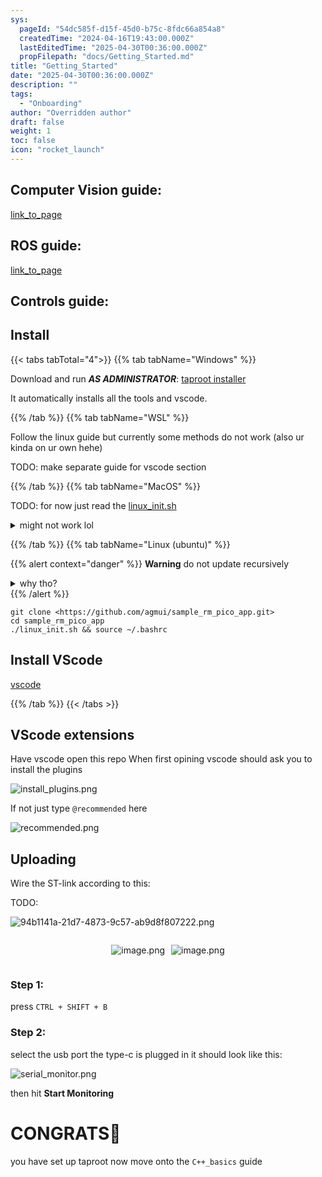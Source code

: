 ```yaml
---
sys:
  pageId: "54dc585f-d15f-45d0-b75c-8fdc66a854a8"
  createdTime: "2024-04-16T19:43:00.000Z"
  lastEditedTime: "2025-04-30T00:36:00.000Z"
  propFilepath: "docs/Getting_Started.md"
title: "Getting_Started"
date: "2025-04-30T00:36:00.000Z"
description: ""
tags:
  - "Onboarding"
author: "Overridden author"
draft: false
weight: 1
toc: false
icon: "rocket_launch"
---
```


## Computer Vision guide:

[link_to_page](86d45bc0-388b-4d26-8848-44f255f73d0e)

## ROS guide:

[link_to_page](3c76c1de-ec8f-46d6-8b0a-294005edc2d5)

## Controls guide:

## Install

{{< tabs tabTotal="4">}}
{{% tab tabName="Windows" %}}

Download and run _**AS ADMINISTRATOR**_: [taproot installer](https://github.com/Thornbots/TeachingFreshies/releases/tag/1.0)

It automatically installs all the tools and vscode.

{{% /tab %}}
{{% tab tabName="WSL" %}}

Follow the linux guide but currently some methods do not work (also ur kinda on ur own hehe)

TODO: make separate guide for vscode section

{{% /tab %}}
{{% tab tabName="MacOS" %}}

TODO: for now just read the [linux_init.sh](https://github.com/agmui/sample_rm_pico_app/blob/main/linux_init.sh)

<details>
<summary>might not work lol</summary>

`brew install libusb pkg-config`

Next install: [vscode](https://code.visualstudio.com/Download)

</details>

{{% /tab %}}
{{% tab tabName="Linux (ubuntu)" %}}

{{% alert context="danger" %}}
**Warning** do not update recursively
<details>
<summary>why tho?</summary>
There are some submodules that may go on for a while (like tinyusb) and I highly
recommend you don't need to get them.
If you want to see what submodules I update just look in `linux_init.sh`
</details>
{{% /alert %}}

```shell
git clone <https://github.com/agmui/sample_rm_pico_app.git>
cd sample_rm_pico_app
./linux_init.sh && source ~/.bashrc
```

## Install VScode

[vscode](https://code.visualstudio.com/Download)

{{% /tab %}}
{{< /tabs >}}

## VScode extensions

Have vscode open this repo
When first opining vscode should ask you to install the plugins

![install_plugins.png](https://prod-files-secure.s3.us-west-2.amazonaws.com/d518164a-d88e-44d1-a4ee-3adb3bd8bce0/89bd30f0-1825-4e77-867b-0a41ce370880/install_plugins.png?X-Amz-Algorithm=AWS4-HMAC-SHA256&X-Amz-Content-Sha256=UNSIGNED-PAYLOAD&X-Amz-Credential=ASIAZI2LB466VKIIIYC7%2F20250615%2Fus-west-2%2Fs3%2Faws4_request&X-Amz-Date=20250615T190253Z&X-Amz-Expires=3600&X-Amz-Security-Token=IQoJb3JpZ2luX2VjEGMaCXVzLXdlc3QtMiJHMEUCIFgLYkmxJmldVRix2NIfcUKPAuGKOYP6Q8QuTzfHtdbsAiEAl%2BpKYq22%2F4%2B3fVFTawNK0K8IIWI0uGEOiCLHKEEGwjwq%2FwMITBAAGgw2Mzc0MjMxODM4MDUiDAxyqm%2BoHeb%2BqyEBuSrcA7myijwnwCNAC9OePAe6xTiW%2FkYB%2BFDrgzFnaQbHyojtSl%2F9tAcaDUOkoSWar2s4zZ5rvjAFmXG%2BvH9Sge5x912bf%2FXdpknbb0pbeQguWOQQC1P7dqkaB1OCJFyiqZ%2FoomiwyFyU01Yylep1F1V4oP2%2BWmEI%2FUa4n%2FLaIPw9vXIbEPxpHockmkaFVNgAiqmpogIHG%2FkNvv0nGTApZB6pME6fBBfyRZy7H5gOR%2FOjnvAPBxbSfglSrRBIv6R7NJs%2BOaeaI4qxsQLy8e7sFuzyvx2OFeouz8v8BMPnOiRyrD2Hfe8W0D7aDIlt%2F%2BzEnGAkaDWo1dTOA8H%2F7JEP%2FUoDRPnq2j7FEcs5lBA3AsgMPh43yN5tQkcxMc8pmsvH%2Fbcw%2FacF8X4kAii3WFujqBncOSATZJo6HpDXBo4mPMU351WeGuMvfMPXInF0b4naisezNxPXtMoBQjA5nwyalCzIfdBM7U7P1zb8kLuv9zTl5Aa5iFOoBGAM25mJxILQzqWSCB4%2B8pFawo7ejJhfCHI%2BtVXEFpypCJscJaEuuKkbUlLd2PJdUsONRpDvj0CzuGQkyRljrWgamJjAc38VYWLqojwVfoJ0xdoyqP7ArNeZd9NdbIzMRyTN9EtUtNTtMIunvMIGOqUBE6ottn7MK3t4zDu5LcZW6SytZtQrzIwKfrYWvoP51BeWiZHEq%2FndtO2IFGKNC8c36bKw4UX6aLVfcL2fFsj4yjKGlqAcH9q2z0nntGIW8kWcgu10cDATGujkvO5eEqHSdG%2FVxlW3ubHTJFpdaeQDEB91rhlxp9bit2TaBzyaYI5%2B34xkDQthqDDlIJWq6i12ZNiq5IDJbvMF6yKVibfht7JCtnyZ&X-Amz-Signature=10352cc1595a482b8e7e0538abe3d364d6e390011531455a2dd9f7e2e9e7cb5c&X-Amz-SignedHeaders=host&x-amz-checksum-mode=ENABLED&x-id=GetObject)

If not just type `@recommended` here  

![recommended.png](https://prod-files-secure.s3.us-west-2.amazonaws.com/d518164a-d88e-44d1-a4ee-3adb3bd8bce0/61e661e9-5d85-4dfc-be0d-8d2097a5e793/recommended.png?X-Amz-Algorithm=AWS4-HMAC-SHA256&X-Amz-Content-Sha256=UNSIGNED-PAYLOAD&X-Amz-Credential=ASIAZI2LB466VKIIIYC7%2F20250615%2Fus-west-2%2Fs3%2Faws4_request&X-Amz-Date=20250615T190253Z&X-Amz-Expires=3600&X-Amz-Security-Token=IQoJb3JpZ2luX2VjEGMaCXVzLXdlc3QtMiJHMEUCIFgLYkmxJmldVRix2NIfcUKPAuGKOYP6Q8QuTzfHtdbsAiEAl%2BpKYq22%2F4%2B3fVFTawNK0K8IIWI0uGEOiCLHKEEGwjwq%2FwMITBAAGgw2Mzc0MjMxODM4MDUiDAxyqm%2BoHeb%2BqyEBuSrcA7myijwnwCNAC9OePAe6xTiW%2FkYB%2BFDrgzFnaQbHyojtSl%2F9tAcaDUOkoSWar2s4zZ5rvjAFmXG%2BvH9Sge5x912bf%2FXdpknbb0pbeQguWOQQC1P7dqkaB1OCJFyiqZ%2FoomiwyFyU01Yylep1F1V4oP2%2BWmEI%2FUa4n%2FLaIPw9vXIbEPxpHockmkaFVNgAiqmpogIHG%2FkNvv0nGTApZB6pME6fBBfyRZy7H5gOR%2FOjnvAPBxbSfglSrRBIv6R7NJs%2BOaeaI4qxsQLy8e7sFuzyvx2OFeouz8v8BMPnOiRyrD2Hfe8W0D7aDIlt%2F%2BzEnGAkaDWo1dTOA8H%2F7JEP%2FUoDRPnq2j7FEcs5lBA3AsgMPh43yN5tQkcxMc8pmsvH%2Fbcw%2FacF8X4kAii3WFujqBncOSATZJo6HpDXBo4mPMU351WeGuMvfMPXInF0b4naisezNxPXtMoBQjA5nwyalCzIfdBM7U7P1zb8kLuv9zTl5Aa5iFOoBGAM25mJxILQzqWSCB4%2B8pFawo7ejJhfCHI%2BtVXEFpypCJscJaEuuKkbUlLd2PJdUsONRpDvj0CzuGQkyRljrWgamJjAc38VYWLqojwVfoJ0xdoyqP7ArNeZd9NdbIzMRyTN9EtUtNTtMIunvMIGOqUBE6ottn7MK3t4zDu5LcZW6SytZtQrzIwKfrYWvoP51BeWiZHEq%2FndtO2IFGKNC8c36bKw4UX6aLVfcL2fFsj4yjKGlqAcH9q2z0nntGIW8kWcgu10cDATGujkvO5eEqHSdG%2FVxlW3ubHTJFpdaeQDEB91rhlxp9bit2TaBzyaYI5%2B34xkDQthqDDlIJWq6i12ZNiq5IDJbvMF6yKVibfht7JCtnyZ&X-Amz-Signature=5dd66cebfea6c86cc6b0c3dfd7059fdfd5ec2f0705370de71269fe7d2bc282e8&X-Amz-SignedHeaders=host&x-amz-checksum-mode=ENABLED&x-id=GetObject)

## Uploading

Wire the ST-link according to this:

TODO:

![94b1141a-21d7-4873-9c57-ab9d8f807222.png](https://prod-files-secure.s3.us-west-2.amazonaws.com/d518164a-d88e-44d1-a4ee-3adb3bd8bce0/e5fad17d-ab82-4300-9f4c-505ab4b1202c/94b1141a-21d7-4873-9c57-ab9d8f807222.png?X-Amz-Algorithm=AWS4-HMAC-SHA256&X-Amz-Content-Sha256=UNSIGNED-PAYLOAD&X-Amz-Credential=ASIAZI2LB466VKIIIYC7%2F20250615%2Fus-west-2%2Fs3%2Faws4_request&X-Amz-Date=20250615T190253Z&X-Amz-Expires=3600&X-Amz-Security-Token=IQoJb3JpZ2luX2VjEGMaCXVzLXdlc3QtMiJHMEUCIFgLYkmxJmldVRix2NIfcUKPAuGKOYP6Q8QuTzfHtdbsAiEAl%2BpKYq22%2F4%2B3fVFTawNK0K8IIWI0uGEOiCLHKEEGwjwq%2FwMITBAAGgw2Mzc0MjMxODM4MDUiDAxyqm%2BoHeb%2BqyEBuSrcA7myijwnwCNAC9OePAe6xTiW%2FkYB%2BFDrgzFnaQbHyojtSl%2F9tAcaDUOkoSWar2s4zZ5rvjAFmXG%2BvH9Sge5x912bf%2FXdpknbb0pbeQguWOQQC1P7dqkaB1OCJFyiqZ%2FoomiwyFyU01Yylep1F1V4oP2%2BWmEI%2FUa4n%2FLaIPw9vXIbEPxpHockmkaFVNgAiqmpogIHG%2FkNvv0nGTApZB6pME6fBBfyRZy7H5gOR%2FOjnvAPBxbSfglSrRBIv6R7NJs%2BOaeaI4qxsQLy8e7sFuzyvx2OFeouz8v8BMPnOiRyrD2Hfe8W0D7aDIlt%2F%2BzEnGAkaDWo1dTOA8H%2F7JEP%2FUoDRPnq2j7FEcs5lBA3AsgMPh43yN5tQkcxMc8pmsvH%2Fbcw%2FacF8X4kAii3WFujqBncOSATZJo6HpDXBo4mPMU351WeGuMvfMPXInF0b4naisezNxPXtMoBQjA5nwyalCzIfdBM7U7P1zb8kLuv9zTl5Aa5iFOoBGAM25mJxILQzqWSCB4%2B8pFawo7ejJhfCHI%2BtVXEFpypCJscJaEuuKkbUlLd2PJdUsONRpDvj0CzuGQkyRljrWgamJjAc38VYWLqojwVfoJ0xdoyqP7ArNeZd9NdbIzMRyTN9EtUtNTtMIunvMIGOqUBE6ottn7MK3t4zDu5LcZW6SytZtQrzIwKfrYWvoP51BeWiZHEq%2FndtO2IFGKNC8c36bKw4UX6aLVfcL2fFsj4yjKGlqAcH9q2z0nntGIW8kWcgu10cDATGujkvO5eEqHSdG%2FVxlW3ubHTJFpdaeQDEB91rhlxp9bit2TaBzyaYI5%2B34xkDQthqDDlIJWq6i12ZNiq5IDJbvMF6yKVibfht7JCtnyZ&X-Amz-Signature=c12de2c277f38e2c14c5ec28a5d01da6418f3226f8e4ac9af0c2f2ac912074ed&X-Amz-SignedHeaders=host&x-amz-checksum-mode=ENABLED&x-id=GetObject)

<div style="display: flex;flex-direction: row; column-gap:10px; max-width: 630px;justify-content: center;">
<div>

![image.png](https://prod-files-secure.s3.us-west-2.amazonaws.com/d518164a-d88e-44d1-a4ee-3adb3bd8bce0/210ecb78-1116-4d7b-b9b7-2292f66fa2c2/image.png?X-Amz-Algorithm=AWS4-HMAC-SHA256&X-Amz-Content-Sha256=UNSIGNED-PAYLOAD&X-Amz-Credential=ASIAZI2LB466ZGR2XMWG%2F20250615%2Fus-west-2%2Fs3%2Faws4_request&X-Amz-Date=20250615T190255Z&X-Amz-Expires=3600&X-Amz-Security-Token=IQoJb3JpZ2luX2VjEGMaCXVzLXdlc3QtMiJHMEUCIGBi38Uu2C34Jb7y279ALoVKMPb9wzWxA%2FvWkyxaZR2%2BAiEAl%2BiOc5Y1YTA2rxn8EoRfjXvRgH%2BI1qmF33VliGY6ZGIq%2FwMITBAAGgw2Mzc0MjMxODM4MDUiDGe9H6oGs00BkluRgSrcA%2FdrrCYNttrW6l5y9kPjHOzgbt1eAI%2BMKQpDAanYCr8hFfXuTpWXeInkaD0Ff1v2jhoR%2BNCWUxJOqtOcNs0V754WJ3vV4ObCSsJZVgqOX6BApOiRy2GZdT7MTNDHUUxLuPskp10jDbgwfKP1%2BHdn4bLwgu1jSLa14Dk7LyV6D0MnwpYpn3QnVvBjJ8KBvBMlWuNXl56lQZ5H7C7RJGSjy3bXoMqN121M6w0xXzib9JC1wOJcjQBt8Tpiw8x1Tmb29IepaM3rCoMUo5VkRp1BIpGiVL3zYK6LrJxohdoRWkjY3ZCl7%2BlD27ZftUXQJR7lq3VM5ASYiwld09E0kmTV%2B0Fwqw8xfNl5yq4%2BsiH3pHOYEJakVW0RPRxcu6NHx9vEUftOsrLTgeZeYkl5mQiS6YMVhQHfS1PuCexKxj06WcfXNvxiAMWkCuwV4JuEw9zOdWcHVeHmPxQ%2FqBxSHrCAjvcahjtahKpw9nQjG8MpZCfl7HbBLSnR6HnvF1hlVQx0q5HzrXYAY04TwbJTP%2FuRw0RxR7MxJkv%2Fu6MJVbg5Wb7PwZVUevOk%2Bj4YPE4IdJbMGqNteLAQETAB%2Ft9skrXcQBcHT6Uy4M5Z5m6tvUKXcnNvE9Bo6u9I4J%2BTx%2FJdMMynvMIGOqUB4PwF%2BnBfSI8mSmu7xgSHV03EMvU9BZ9XEy5IO%2BtJNnhlBORDan6gzCutdgbdJvL5Ru0mBCOPr4t%2BWroEavx1IMB4WcG5B%2BfMC5v8qr3UVKMAB0qMHzmAi3Ka4orWEsJWuc3TVszCAbalYrR5GT1Oe69TUu%2BEyE%2FqfJcDGUnI%2BFw1oAxL8BSRLe3RPCtLnSjs72kVVtRhtBX1M9BtIFidw5Bq%2FRT6&X-Amz-Signature=44aec47552fc814abe91a93b4a2a36fa1f2c3d4df49a1adc1e453db564c1d26d&X-Amz-SignedHeaders=host&x-amz-checksum-mode=ENABLED&x-id=GetObject)

</div>
<div>

![image.png](https://prod-files-secure.s3.us-west-2.amazonaws.com/d518164a-d88e-44d1-a4ee-3adb3bd8bce0/33a0fd0f-8ca6-4a86-8e09-26e95ded1fff/image.png?X-Amz-Algorithm=AWS4-HMAC-SHA256&X-Amz-Content-Sha256=UNSIGNED-PAYLOAD&X-Amz-Credential=ASIAZI2LB4665OVTNEDO%2F20250615%2Fus-west-2%2Fs3%2Faws4_request&X-Amz-Date=20250615T190255Z&X-Amz-Expires=3600&X-Amz-Security-Token=IQoJb3JpZ2luX2VjEGMaCXVzLXdlc3QtMiJGMEQCIEQSJPAev%2FqnLbbChmAMTK4Se%2Feg0Tx%2FyrVu2zSaIROPAiBNLsHTxQFGgvYihCZRVm76B4uA60F%2F%2BckoJRPj8eil8ir%2FAwhMEAAaDDYzNzQyMzE4MzgwNSIMxWzvSU%2FPhxSLfC4aKtwD1XesWSfy4k2OI%2FKunXfCx9Q6YwSUdeUEevyuKx75oTuEdps%2FoymETRjeZTrkd%2BUCs32URP2uS3fNxe3Jip70dM%2FesHLDHK0JJfQdpKoH4%2FzyNZ4pTsBDLCzs6RDwOSPDzOjghq%2Ba4lbxwApoRgoVPXcYQ4hwkSctLz74ugY9WIGGrKged2Ybgn%2BVQEvfiJeUajai0tizb21KriCteqfTr4If1ZcKfYKR%2FrdMwSDV0UjRXTpnam1AvoajTBRr%2FlmvqIdra0nl4mVqnYKw2jX%2B9MJDc3BymI92L0SEkUj5%2BoNrjvYlDarcDKhbdKpOrmUi237Xv5YbH4sY9kYLPxJaD62ui4j0bI121t6H0AUyrqPqy9lYAgwDIudWUOEk5hp5wlOj0EdDN5ALxKCpRnfkSFdf1IwL6pXnssho6kTcBKAqYTE9Oo1U9I%2FQELFEYaVuBMktut4p3b9cr%2BIj4q4Cz77vdJyoOPhErFccnmiPR%2FjFiseKb2NCj%2B3T1OgRiW3rJs1bkVw0OBeT0UN4OKL7Vm8e%2F6vlCDYd4hNOKJcc%2BBiI0sJVbrLpAeFAXXXzCDGk%2B2Oji%2FUPJVGAEFS92C7A1V2732B3dRe4zsUHEIZp6QHVZ9F91D7m%2BZoftC4wrKe8wgY6pgF70dr%2F88msbj%2Bn1EQtiVWsZcrPdUSA0IXG7ZjKmNnfWDdxx6xH5vVE0yYgrWs1G%2B%2F0rhueXngqUzqUlAtxQMmBrt%2FtLJii8Ry1zLj%2F1j4CZkrFAYODP5BxxkEltT4FqgnciY5ZyTesE2o6tq5Vwn4sm4UZozbXh%2BZXi6V7%2FuBIoz1dluOGItPFfLVE6yyK0ShLDziMR2Z1nHE%2B1BOajIB21wYMfCmN&X-Amz-Signature=5a840cac97e1d7cee493dfc3939446c61b9139535213d83e644885bfa7c7f5ab&X-Amz-SignedHeaders=host&x-amz-checksum-mode=ENABLED&x-id=GetObject)

</div>
</div>

### Step 1:

press `CTRL + SHIFT + B`

### Step 2:

select the usb port the type-c is plugged in it should look like this:

![serial_monitor.png](https://prod-files-secure.s3.us-west-2.amazonaws.com/d518164a-d88e-44d1-a4ee-3adb3bd8bce0/f03f4774-05d4-4393-b6a0-d5efb6d315ab/serial_monitor.png?X-Amz-Algorithm=AWS4-HMAC-SHA256&X-Amz-Content-Sha256=UNSIGNED-PAYLOAD&X-Amz-Credential=ASIAZI2LB466VKIIIYC7%2F20250615%2Fus-west-2%2Fs3%2Faws4_request&X-Amz-Date=20250615T190253Z&X-Amz-Expires=3600&X-Amz-Security-Token=IQoJb3JpZ2luX2VjEGMaCXVzLXdlc3QtMiJHMEUCIFgLYkmxJmldVRix2NIfcUKPAuGKOYP6Q8QuTzfHtdbsAiEAl%2BpKYq22%2F4%2B3fVFTawNK0K8IIWI0uGEOiCLHKEEGwjwq%2FwMITBAAGgw2Mzc0MjMxODM4MDUiDAxyqm%2BoHeb%2BqyEBuSrcA7myijwnwCNAC9OePAe6xTiW%2FkYB%2BFDrgzFnaQbHyojtSl%2F9tAcaDUOkoSWar2s4zZ5rvjAFmXG%2BvH9Sge5x912bf%2FXdpknbb0pbeQguWOQQC1P7dqkaB1OCJFyiqZ%2FoomiwyFyU01Yylep1F1V4oP2%2BWmEI%2FUa4n%2FLaIPw9vXIbEPxpHockmkaFVNgAiqmpogIHG%2FkNvv0nGTApZB6pME6fBBfyRZy7H5gOR%2FOjnvAPBxbSfglSrRBIv6R7NJs%2BOaeaI4qxsQLy8e7sFuzyvx2OFeouz8v8BMPnOiRyrD2Hfe8W0D7aDIlt%2F%2BzEnGAkaDWo1dTOA8H%2F7JEP%2FUoDRPnq2j7FEcs5lBA3AsgMPh43yN5tQkcxMc8pmsvH%2Fbcw%2FacF8X4kAii3WFujqBncOSATZJo6HpDXBo4mPMU351WeGuMvfMPXInF0b4naisezNxPXtMoBQjA5nwyalCzIfdBM7U7P1zb8kLuv9zTl5Aa5iFOoBGAM25mJxILQzqWSCB4%2B8pFawo7ejJhfCHI%2BtVXEFpypCJscJaEuuKkbUlLd2PJdUsONRpDvj0CzuGQkyRljrWgamJjAc38VYWLqojwVfoJ0xdoyqP7ArNeZd9NdbIzMRyTN9EtUtNTtMIunvMIGOqUBE6ottn7MK3t4zDu5LcZW6SytZtQrzIwKfrYWvoP51BeWiZHEq%2FndtO2IFGKNC8c36bKw4UX6aLVfcL2fFsj4yjKGlqAcH9q2z0nntGIW8kWcgu10cDATGujkvO5eEqHSdG%2FVxlW3ubHTJFpdaeQDEB91rhlxp9bit2TaBzyaYI5%2B34xkDQthqDDlIJWq6i12ZNiq5IDJbvMF6yKVibfht7JCtnyZ&X-Amz-Signature=4a0c4169404bbe0457356f9b1330251e168c6259c683d888a2ce07d8373cd370&X-Amz-SignedHeaders=host&x-amz-checksum-mode=ENABLED&x-id=GetObject)

then hit **Start Monitoring**

# CONGRATS🎉

you have set up taproot now move onto the `C++_basics` guide
